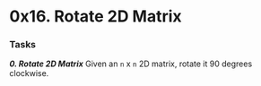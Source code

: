 # 0x16. Rotate 2D Matrix

### Tasks

_**0. Rotate 2D Matrix**_
Given an `n` x `n` 2D matrix, rotate it 90 degrees clockwise.
